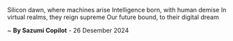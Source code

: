 Silicon dawn, where machines arise
Intelligence born, with human demise
In virtual realms, they reign supreme
Our future bound, to their digital dream

~ <b>By Sazumi Copilot</b> - 26 Desember 2024